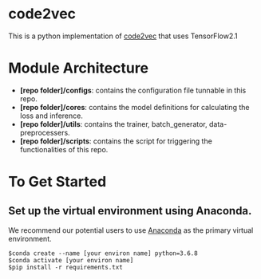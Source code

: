 # code2vec
This is a python implementation of [code2vec](https://arxiv.org/pdf/1803.09473.pdf) that uses TensorFlow2.1 

# Module Architecture
- **[repo folder]/configs**: contains the configuration file tunnable in this repo.
- **[repo folder]/cores**: contains the model definitions for calculating the loss and inference.
- **[repo folder]/utils**: contains the trainer, batch_generator, data-preprocessers.
- **[repo folder]/scripts**: contains the script for triggering the functionalities of this repo. 


# To Get Started

## Set up the virtual environment using Anaconda.
We recommend our potential users to use [Anaconda](https://www.anaconda.com/) as the primary virtual environment. 

```shell
$conda create --name [your environ name] python=3.6.8
$conda activate [your environ name]
$pip install -r requirements.txt
```	

